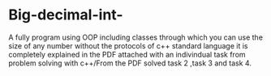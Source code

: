 # Big-decimal-int-
A fully program using OOP including classes through which you can use the size of any number without the protocols of c++ standard 
language it is completely explained in the PDF attached with an indivindual task from problem solving with c++/From the PDF solved task 2 
,task 3 and task 4.
